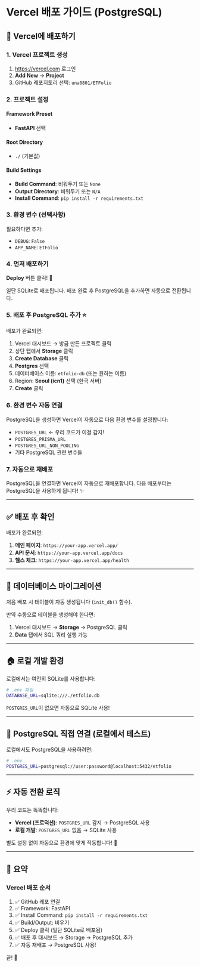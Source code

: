 # Vercel 배포 가이드 (PostgreSQL)

## 🚀 Vercel에 배포하기

### 1. Vercel 프로젝트 생성
1. https://vercel.com 로그인
2. **Add New** → **Project**
3. GitHub 레포지토리 선택: `una0801/ETFolio`

### 2. 프로젝트 설정

#### Framework Preset
- **FastAPI** 선택

#### Root Directory
- `./` (기본값)

#### Build Settings
- **Build Command**: 비워두기 또는 `None`
- **Output Directory**: 비워두기 또는 `N/A`
- **Install Command**: `pip install -r requirements.txt`

### 3. 환경 변수 (선택사항)

필요하다면 추가:
- `DEBUG`: `False`
- `APP_NAME`: `ETFolio`

### 4. 먼저 배포하기
**Deploy** 버튼 클릭! 🚀

일단 SQLite로 배포됩니다. 배포 완료 후 PostgreSQL을 추가하면 자동으로 전환됩니다.

### 5. 배포 후 PostgreSQL 추가 ⭐

배포가 완료되면:

1. Vercel 대시보드 → 방금 만든 프로젝트 클릭
2. 상단 탭에서 **Storage** 클릭
3. **Create Database** 클릭
4. **Postgres** 선택
5. 데이터베이스 이름: `etfolio-db` (또는 원하는 이름)
6. Region: **Seoul (icn1)** 선택 (한국 서버)
7. **Create** 클릭

### 6. 환경 변수 자동 연결

PostgreSQL을 생성하면 Vercel이 자동으로 다음 환경 변수를 설정합니다:
- `POSTGRES_URL` ← 우리 코드가 이걸 감지!
- `POSTGRES_PRISMA_URL`
- `POSTGRES_URL_NON_POOLING`
- 기타 PostgreSQL 관련 변수들

### 7. 자동으로 재배포

PostgreSQL을 연결하면 Vercel이 자동으로 재배포합니다.
다음 배포부터는 PostgreSQL을 사용하게 됩니다! ✨

---

## ✅ 배포 후 확인

배포가 완료되면:
1. **메인 페이지**: `https://your-app.vercel.app/`
2. **API 문서**: `https://your-app.vercel.app/docs`
3. **헬스 체크**: `https://your-app.vercel.app/health`

---

## 🔄 데이터베이스 마이그레이션

처음 배포 시 테이블이 자동 생성됩니다 (`init_db()` 함수).

만약 수동으로 테이블을 생성해야 한다면:
1. Vercel 대시보드 → **Storage** → PostgreSQL 클릭
2. **Data** 탭에서 SQL 쿼리 실행 가능

---

## 🏠 로컬 개발 환경

로컬에서는 여전히 SQLite를 사용합니다:
```bash
# .env 파일
DATABASE_URL=sqlite:///./etfolio.db
```

`POSTGRES_URL`이 없으면 자동으로 SQLite 사용!

---

## 🔧 PostgreSQL 직접 연결 (로컬에서 테스트)

로컬에서도 PostgreSQL을 사용하려면:
```bash
# .env
POSTGRES_URL=postgresql://user:password@localhost:5432/etfolio
```

---

## ⚡ 자동 전환 로직

우리 코드는 똑똑합니다:
- **Vercel (프로덕션)**: `POSTGRES_URL` 감지 → PostgreSQL 사용
- **로컬 개발**: `POSTGRES_URL` 없음 → SQLite 사용

별도 설정 없이 자동으로 환경에 맞게 작동합니다! 🎉

---

## 📝 요약

### Vercel 배포 순서
1. ✅ GitHub 레포 연결
2. ✅ Framework: FastAPI
3. ✅ Install Command: `pip install -r requirements.txt`
4. ✅ Build/Output: 비우기
5. ✅ Deploy 클릭 (일단 SQLite로 배포됨)
6. ✅ 배포 후 대시보드 → Storage → PostgreSQL 추가
7. ✅ 자동 재배포 → PostgreSQL 사용!

끝! 🚀

